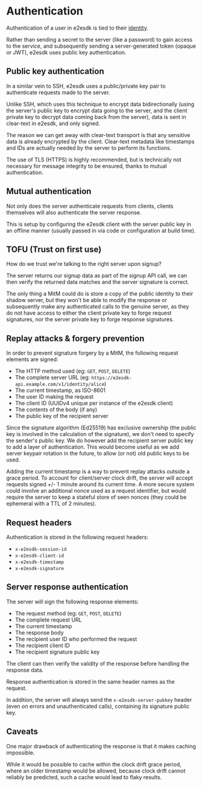 # Authentication

Authentication of a user in e2esdk is tied to their [identity](./identity.md).

Rather than sending a secret to the server (like a password) to gain access to
the service, and subsequently sending a server-generated token (opaque or JWT),
e2esdk uses public key authentication.

## Public key authentication

In a similar vein to SSH, e2esdk uses a public/private key pair to authenticate
requests made to the server.

Unlike SSH, which uses this technique to encrypt data bidirectionally (using
the server's public key to encrypt data going to the server, and the client
private key to decrypt data coming back from the server), data is sent in
clear-text in e2esdk, and only signed.

The reason we can get away with clear-text transport is that any sensitive
data is already encrypted by the client. Clear-text metadata like timestamps
and IDs are actually needed by the server to perform its functions.

The use of TLS (HTTPS) is highly recommended, but is technically not necessary
for message integrity to be ensured, thanks to mutual authentication.

## Mutual authentication

Not only does the server authenticate requests from clients, clients themselves
will also authenticate the server response.

This is setup by configuring the e2esdk client with the server public key in
an offline manner (usually passed in via code or configuration at build time).

## TOFU (Trust on first use)

How do we trust we're talking to the right server upon signup?

The server returns our signup data as part of the signup API call, we can
then verify the returned data matches and the server signature is correct.

The only thing a MitM could do is store a copy of the public identity to their
shadow server, but they won't be able to modify the response or subsequently
make any authenticated calls to the genuine server, as they do not have access
to either the client private key to forge request signatures, nor the server
private key to forge response signatures.

## Replay attacks & forgery prevention

In order to prevent signature forgery by a MitM, the following request elements
are signed:

- The HTTP method used (eg: `GET`, `POST`, `DELETE`)
- The complete server URL (eg: `https://e2esdk-api.example.com/v1/identity/alice`)
- The current timestamp, as ISO-8601
- The user ID making the request
- The client ID (UUIDv4 unique per instance of the e2esdk client)
- The contents of the body (if any)
- The public key of the recipient server

Since the signature algorithm (Ed25519) has exclusive ownership (the public key
is involved in the calculation of the signature), we don't need to specify the
sender's public key. We do however add the recipient server public key to add
a layer of authentication. This would become useful as we add server keypair
rotation in the future, to allow (or not) old public keys to be used.

Adding the current timestamp is a way to prevent replay attacks outside a grace
period. To account for client/server clock drift, the server will accept requests
signed +/- 1 minute around its current time. A more secure system could involve
an additional nonce used as a request identifier, but would require the server to
keep a stateful store of seen nonces (they could be ephemeral with a TTL of
2 minutes).

## Request headers

Authentication is stored in the following request headers:

- `x-e2esdk-session-id`
- `x-e2esdk-client-id`
- `x-e2esdk-timestamp`
- `x-e2esdk-signature`

## Server response authentication

The server will sign the following response elements:

- The request method (eg: `GET`, `POST`, `DELETE`)
- The complete request URL
- The current timestamp
- The response body
- The recipient user ID who performed the request
- The recipient client ID
- The recipient signature public key

The client can then verify the validity of the response before handling the
response data.

Response authentication is stored in the same header names as the request.

In addition, the server will always send the `x-e2esdk-server-pubkey` header
(even on errors and unauthenticated calls), containing its signature public key.

## Caveats

One major drawback of authenticating the response is that it makes caching
impossible.

While it would be possible to cache within the clock drift grace period, where
an older timestamp would be allowed, because clock drift cannot reliably be
predicted, such a cache would lead to flaky results.
